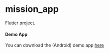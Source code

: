 # mission_app

Flutter project.

#### Demo App
You can download the (Android) demo app [here](output/demo_app.apk)
